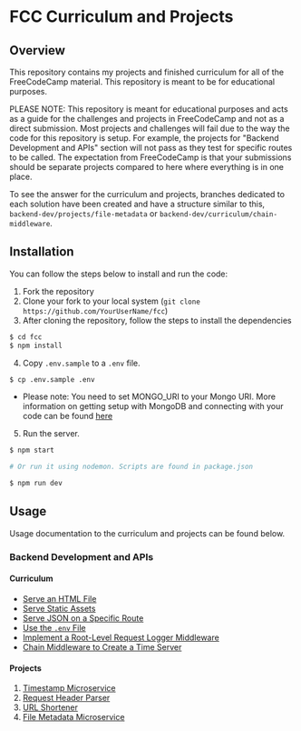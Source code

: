 # FCC Curriculum and Projects

## Overview

This repository contains my projects and finished curriculum for all of the
FreeCodeCamp material. This repository is meant to be for educational purposes.

PLEASE NOTE: This repository is meant for educational purposes and acts as a guide for
the challenges and projects in FreeCodeCamp and not as a direct submission. Most projects
and challenges will fail due to the way the code for this repository is setup. For example,
the projects for "Backend Development and APIs" section will not pass as they test
for specific routes to be called. The expectation from FreeCodeCamp is that your submissions 
should be separate projects compared to here where everything is in one place. 

To see the answer for the curriculum and projects, branches dedicated to each solution
have been created and have a structure similar to this, `backend-dev/projects/file-metadata`
or `backend-dev/curriculum/chain-middleware`.

## Installation

You can follow the steps below to install and run the code:

1. Fork the repository
2. Clone your fork to your local system (`git clone https://github.com/YourUserName/fcc`)
3. After cloning the repository, follow the steps to install the dependencies

```bash
$ cd fcc
$ npm install
```

4. Copy `.env.sample` to a `.env` file.

```bash
$ cp .env.sample .env
```

- Please note: You need to set MONGO_URI to your Mongo URI. More information on
  getting setup with MongoDB and connecting with your code can be found
  [here](https://www.freecodecamp.org/news/get-started-with-mongodb-atlas/)

5. Run the server.

```bash
$ npm start

# Or run it using nodemon. Scripts are found in package.json

$ npm run dev
```

## Usage

Usage documentation to the curriculum and projects can be found below.

### Backend Development and APIs

#### Curriculum
- [Serve an HTML File](https://github.com/ChristianLapinig/fcc/tree/backend-dev/curriculum/serve-html/backend-dev/curriculum)
- [Serve Static Assets](https://github.com/ChristianLapinig/fcc/tree/backend-dev/curriculum/serve-static-assets/backend-dev/curriculum)
- [Serve JSON on a Specific Route](https://github.com/ChristianLapinig/fcc/tree/backend-dev/curriculum/serve-json/backend-dev/curriculum)
- [Use the `.env` File](https://github.com/ChristianLapinig/fcc/tree/backend-dev/curriculum/dot-env-files/backend-dev/curriculum)
- [Implement a Root-Level Request Logger Middleware](https://github.com/ChristianLapinig/fcc/tree/backend-dev/curriculum/logger-middleware/backend-dev/curriculum)
- [Chain Middleware to Create a Time Server](https://github.com/ChristianLapinig/fcc/tree/backend-dev/curriculum/chain-middleware/backend-dev/curriculum)

#### Projects

1. [Timestamp Microservice](https://github.com/ChristianLapinig/fcc/tree/master/backend-dev/projects/timestamp-microservice)
2. [Request Header Parser](https://github.com/ChristianLapinig/fcc/tree/master/backend-dev/projects/request-header-parser)
3. [URL Shortener](https://github.com/ChristianLapinig/fcc/tree/master/backend-dev/projects/url-shortener)
4. [File Metadata Microservice](https://github.com/ChristianLapinig/fcc/tree/master/backend-dev/projects/file-metadata-microservice)
